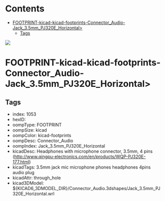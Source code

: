 



Contents
========

* [FOOTPRINT-kicad-kicad-footprints-Connector_Audio-Jack_3.5mm_PJ320E_Horizontal>](#footprint-kicad-kicad-footprints-connector_audio-jack_35mm_pj320e_horizontal)
	* [Tags](#tags)
  
![][im]
# FOOTPRINT-kicad-kicad-footprints-Connector_Audio-Jack_3.5mm_PJ320E_Horizontal>

## Tags

- index: 1053
- hexID: 
- oompType: FOOTPRINT
- oompSize: kicad
- oompColor: kicad-footprints
- oompDesc: Connector_Audio
- oompIndex: Jack_3.5mm_PJ320E_Horizontal
- kicadDesc: Headphones with microphone connector, 3.5mm, 4 pins (http://www.qingpu-electronics.com/en/products/WQP-PJ320E-177.html)
- kicadTags: 3.5mm jack mic microphone phones headphones 4pins audio plug
- kicadAttr: through_hole
- kicad3DModel: ${KICAD6_3DMODEL_DIR}/Connector_Audio.3dshapes/Jack_3.5mm_PJ320E_Horizontal.wrl



[im]: image.png
